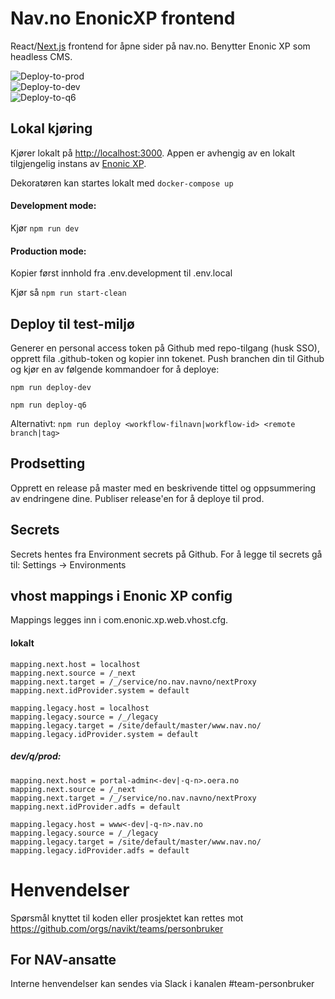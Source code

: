 # Nav.no EnonicXP frontend

React/[Next.js](https://nextjs.org/) frontend for åpne sider på nav.no. Benytter Enonic XP som headless CMS.

![Deploy-to-prod](https://github.com/navikt/nav-enonicxp-frontend/workflows/Deploy-to-prod/badge.svg) <br>
![Deploy-to-dev](https://github.com/navikt/nav-enonicxp-frontend/workflows/Deploy-to-dev/badge.svg) <br>
![Deploy-to-q6](https://github.com/navikt/nav-enonicxp-frontend/workflows/Deploy-to-q6/badge.svg)

## Lokal kjøring

Kjører lokalt på [http://localhost:3000](http://localhost:3000). Appen er avhengig av en
lokalt tilgjengelig instans av [Enonic XP](https://github.com/navikt/nav-enonicxp).

Dekoratøren kan startes lokalt med `docker-compose up`

#### Development mode:

Kjør `npm run dev`

#### Production mode:

Kopier først innhold fra .env.development til .env.local

Kjør så `npm run start-clean`

## Deploy til test-miljø

Generer en personal access token på Github med repo-tilgang (husk SSO), opprett fila .github-token og kopier inn tokenet.
Push branchen din til Github og kjør en av følgende kommandoer for å deploye:

`npm run deploy-dev`

`npm run deploy-q6`

Alternativt:
`npm run deploy <workflow-filnavn|workflow-id> <remote branch|tag>`

## Prodsetting

Opprett en release på master med en beskrivende tittel og oppsummering av endringene dine. Publiser release'en for å deploye til prod.

## Secrets

Secrets hentes fra Environment secrets på Github. For å legge til secrets gå til: Settings -> Environments

## vhost mappings i Enonic XP config

Mappings legges inn i com.enonic.xp.web.vhost.cfg.

#### lokalt

```
mapping.next.host = localhost
mapping.next.source = /_next
mapping.next.target = /_/service/no.nav.navno/nextProxy
mapping.next.idProvider.system = default

mapping.legacy.host = localhost
mapping.legacy.source = /_/legacy
mapping.legacy.target = /site/default/master/www.nav.no/
mapping.legacy.idProvider.system = default
```

##### dev/q/prod:

```
mapping.next.host = portal-admin<-dev|-q-n>.oera.no
mapping.next.source = /_next
mapping.next.target = /_/service/no.nav.navno/nextProxy
mapping.next.idProvider.adfs = default

mapping.legacy.host = www<-dev|-q-n>.nav.no
mapping.legacy.source = /_/legacy
mapping.legacy.target = /site/default/master/www.nav.no/
mapping.legacy.idProvider.adfs = default
```

# Henvendelser

Spørsmål knyttet til koden eller prosjektet kan rettes mot https://github.com/orgs/navikt/teams/personbruker

## For NAV-ansatte

Interne henvendelser kan sendes via Slack i kanalen #team-personbruker
